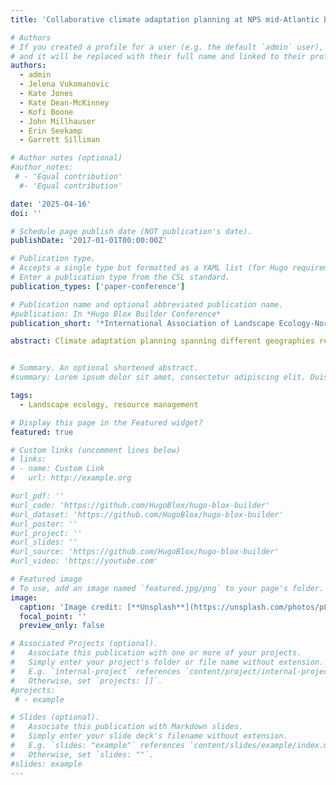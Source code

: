 ```yaml
---
title: 'Collaborative climate adaptation planning at NPS mid-Atlantic battlefield parks'

# Authors
# If you created a profile for a user (e.g. the default `admin` user), write the username (folder name) here
# and it will be replaced with their full name and linked to their profile.
authors:
  - admin
  - Jelena Vukomanovic
  - Kate Jones
  - Kate Dean-McKinney
  - Kofi Boone
  - John Millhauser 
  - Erin Seekamp
  - Garrett Silliman 

# Author notes (optional)
#author_notes:
 # - 'Equal contribution'
  #- 'Equal contribution'

date: '2025-04-16'
doi: ''

# Schedule page publish date (NOT publication's date).
publishDate: '2017-01-01T00:00:00Z'

# Publication type.
# Accepts a single type but formatted as a YAML list (for Hugo requirements).
# Enter a publication type from the CSL standard.
publication_types: ['paper-conference']

# Publication name and optional abbreviated publication name.
#publication: In *Hugo Blox Builder Conference*
publication_short: '*International Association of Landscape Ecology-North America Conference*'

abstract: Climate adaptation planning spanning different geographies requires new tools and frameworks for understanding vulnerabilities and identifying paths for implementation across landscapes. Science partnerships are central to this work of developing informed, actionable, and transferable frameworks for identifying and responding to climate change.To date, most of the research and documentation of climate stressors and vulnerability at cultural resource and heritage sites managed by the National Park Service (NPS) has focused on coastal landscapes leaving other types of landscapes, including inland and river battlefields, understudied. Battlefields differ from other types of protected areas as they are often small in spatial extent and embedded in highly developed landscape matrices. These battlefields face climate change impacts like increased runoff and flooding, more frequent and intense storms, and changing vegetation and fire regimes that can threaten the condition of significant cultural resources. Our project considers the natural and cultural resources embedded within these inland battlefield landscapes in the mid-Atlantic region as integrated resources. We are developing methods for cultural landscape climate change vulnerability assessments (CCVA) collaboratively with a team composed of NPS Climate Response Program staff, resource managers from NPS park units, the Olmstead Center for Landscape Preservation, and a multidisciplinary team from North Carolina State University. Together we are 1) iteratively building capacity by creating comprehensive geospatial databases that address data gaps and inform site condition assessments, 2) applying geospatial tools developed alongside the CCVAs under multiple climate change scenarios to plan targeted adaptation strategies, and 3) coordinating with the ongoing Grasslands Initiative to implement and monitor climate-adaptive solutions used to promote native vegetation. The geospatial tools created will inform adaptation planning and implementation processes, with the CCVAs designed to be scalable to parks across the region.


# Summary. An optional shortened abstract.
#summary: Lorem ipsum dolor sit amet, consectetur adipiscing elit. Duis posuere tellus ac convallis placerat. Proin tincidunt magna sed ex sollicitudin condimentum.

tags:
  - Landscape ecology, resource management

# Display this page in the Featured widget?
featured: true

# Custom links (uncomment lines below)
# links:
# - name: Custom Link
#   url: http://example.org

#url_pdf: ''
#url_code: 'https://github.com/HugoBlox/hugo-blox-builder'
#url_dataset: 'https://github.com/HugoBlox/hugo-blox-builder'
#url_poster: ''
#url_project: ''
#url_slides: ''
#url_source: 'https://github.com/HugoBlox/hugo-blox-builder'
#url_video: 'https://youtube.com'

# Featured image
# To use, add an image named `featured.jpg/png` to your page's folder.
image:
  caption: 'Image credit: [**Unsplash**](https://unsplash.com/photos/pLCdAaMFLTE)'
  focal_point: ''
  preview_only: false

# Associated Projects (optional).
#   Associate this publication with one or more of your projects.
#   Simply enter your project's folder or file name without extension.
#   E.g. `internal-project` references `content/project/internal-project/index.md`.
#   Otherwise, set `projects: []`.
#projects:
 # - example

# Slides (optional).
#   Associate this publication with Markdown slides.
#   Simply enter your slide deck's filename without extension.
#   E.g. `slides: "example"` references `content/slides/example/index.md`.
#   Otherwise, set `slides: ""`.
#slides: example
---
```


